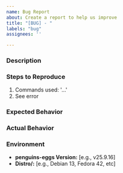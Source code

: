 ```yaml
---
name: Bug Report
about: Create a report to help us improve
title: "[BUG] - "
labels: "bug"
assignees: ''

---
```


### Description
### Steps to Reproduce
1. Commands used: '...'
2. See error

### Expected Behavior
### Actual Behavior
### Environment
- **penguins-eggs Version:** [e.g., v25.9.16]
- **Distro/:** [e.g., Debian 13, Fedora 42, etc]